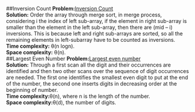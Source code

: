 ##Inversion Count
**Problem:**[Inversion Count](https://www.spoj.com/problems/INVCNT/)\
**Solution:** Order the array through merge sort, in merge process, considering i the index of left sub-array, if the element in right sub-array is smaller than the element in the left sub-array,
 then there are (mid – i) inversions. This is because left and right sub-arrays are sorted, so all the remaining elements in left-subarray have to be counted as inversions. \
**Time complexity:** &theta;(n logn). \
**Space complexity:** &theta;(n).\
##Largest Even Number
**Problem:**[Largest even number](https://practice.geeksforgeeks.org/problems/largest-even-number/0)\
**Solution:** Through a first scan all the digit and their occurrences are identified and then two other scans over the sequence of digit occurrences are needed.
 The first one identifies the smallest even digit to put at the end of the number, the second one inserts digits in decreasing order at the beginning of number. \
**Time complexity:**&theta;(n), where n is the length of the number. \
**Space complexity:**&theta;(d), the number of digits.